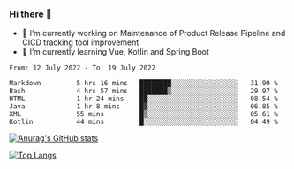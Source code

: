 ### Hi there 👋

- 🔭 I’m currently working on Maintenance of Product Release Pipeline and CICD tracking tool improvement
- 🌱 I’m currently learning Vue, Kotlin and Spring Boot

<!--START_SECTION:waka-->

```text
From: 12 July 2022 - To: 19 July 2022

Markdown         5 hrs 16 mins   ████████░░░░░░░░░░░░░░░░░   31.90 %
Bash             4 hrs 57 mins   ███████▒░░░░░░░░░░░░░░░░░   29.97 %
HTML             1 hr 24 mins    ██░░░░░░░░░░░░░░░░░░░░░░░   08.54 %
Java             1 hr 8 mins     █▓░░░░░░░░░░░░░░░░░░░░░░░   06.85 %
XML              55 mins         █▒░░░░░░░░░░░░░░░░░░░░░░░   05.61 %
Kotlin           44 mins         █░░░░░░░░░░░░░░░░░░░░░░░░   04.49 %
```

<!--END_SECTION:waka-->

[![Anurag's GitHub stats](https://github-readme-stats.vercel.app/api?username=yunhao981&show_icons=true&theme=solarized-dark)](https://github.com/anuraghazra/github-readme-stats)

[![Top Langs](https://github-readme-stats.vercel.app/api/top-langs/?username=yunhao981&theme=solarized-dark&layout=compact)](https://github.com/anuraghazra/github-readme-stats)

<!--
**yunhao981/yunhao981** is a ✨ _special_ ✨ repository because its `README.md` (this file) appears on your GitHub profile.

Here are some ideas to get you started:

- 🔭 I’m currently working on Maintenance of Release Pipeline and CICD tracking tool improvement
- 🌱 I’m currently learning Vue, Kotlin and Spring Boot
- 👯 I’m looking to collaborate on ...
- 🤔 I’m looking for help with ...
- 💬 Ask me about ...
- 📫 How to reach me: ...
- 😄 Pronouns: ...
- ⚡ Fun fact: ...
-->


